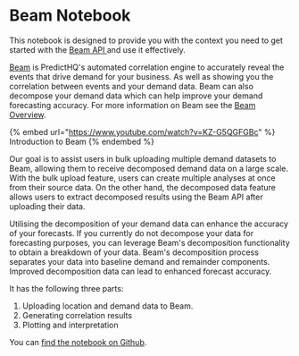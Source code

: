 # Beam Notebook

This notebook is designed to provide you with the context you need to get started with the [Beam API ](../../../api/beam/)and use it effectively.

[Beam](https://www.predicthq.com/beam) is PredictHQ's automated correlation engine to accurately reveal the events that drive demand for your business. As well as showing you the correlation between events and your demand data. Beam can also decompose your demand data which can help improve your demand forecasting accuracy. For more information on Beam see the [Beam Overview](https://www.predicthq.com/support/beam-overview).

{% embed url="https://www.youtube.com/watch?v=KZ-G5QGFGBc" %}
Introduction to Beam
{% endembed %}

Our goal is to assist users in bulk uploading multiple demand datasets to Beam, allowing them to receive decomposed demand data on a large scale. With the bulk upload feature, users can create multiple analyses at once from their source data. On the other hand, the decomposed data feature allows users to extract decomposed results using the Beam API after uploading their data.

Utilising the decomposition of your demand data can enhance the accuracy of your forecasts. If you currently do not decompose your data for forecasting purposes, you can leverage Beam's decomposition functionality to obtain a breakdown of your data. Beam's decomposition process separates your data into baseline demand and remainder components. Improved decomposition data can lead to enhanced forecast accuracy.

It has the following three parts:

1. Uploading location and demand data to Beam.
2. Generating correlation results
3. Plotting and interpretation

You can [find the notebook on Github](https://github.com/predicthq/phq-data-science-docs/blob/beam-api/beam-api-notebook/Creating\_analyses\_with\_demand\_data.ipynb).
